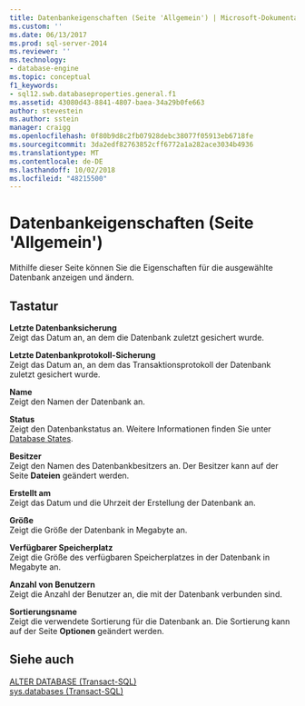 ```yaml
---
title: Datenbankeigenschaften (Seite 'Allgemein') | Microsoft-Dokumentation
ms.custom: ''
ms.date: 06/13/2017
ms.prod: sql-server-2014
ms.reviewer: ''
ms.technology:
- database-engine
ms.topic: conceptual
f1_keywords:
- sql12.swb.databaseproperties.general.f1
ms.assetid: 43080d43-8841-4807-baea-34a29b0fe663
author: stevestein
ms.author: sstein
manager: craigg
ms.openlocfilehash: 0f80b9d8c2fb07928debc38077f05913eb6718fe
ms.sourcegitcommit: 3da2edf82763852cff6772a1a282ace3034b4936
ms.translationtype: MT
ms.contentlocale: de-DE
ms.lasthandoff: 10/02/2018
ms.locfileid: "48215500"
---
```

# <a name="database-properties-general-page"></a>Datenbankeigenschaften (Seite 'Allgemein')
  Mithilfe dieser Seite können Sie die Eigenschaften für die ausgewählte Datenbank anzeigen und ändern.  
  
## <a name="options"></a>Tastatur  
 **Letzte Datenbanksicherung**  
 Zeigt das Datum an, an dem die Datenbank zuletzt gesichert wurde.  
  
 **Letzte Datenbankprotokoll-Sicherung**  
 Zeigt das Datum an, an dem das Transaktionsprotokoll der Datenbank zuletzt gesichert wurde.  
  
 **Name**  
 Zeigt den Namen der Datenbank an.  
  
 **Status**  
 Zeigt den Datenbankstatus an. Weitere Informationen finden Sie unter [Database States](database-states.md).  
  
 **Besitzer**  
 Zeigt den Namen des Datenbankbesitzers an. Der Besitzer kann auf der Seite **Dateien** geändert werden.  
  
 **Erstellt am**  
 Zeigt das Datum und die Uhrzeit der Erstellung der Datenbank an.  
  
 **Größe**  
 Zeigt die Größe der Datenbank in Megabyte an.  
  
 **Verfügbarer Speicherplatz**  
 Zeigt die Größe des verfügbaren Speicherplatzes in der Datenbank in Megabyte an.  
  
 **Anzahl von Benutzern**  
 Zeigt die Anzahl der Benutzer an, die mit der Datenbank verbunden sind.  
  
 **Sortierungsname**  
 Zeigt die verwendete Sortierung für die Datenbank an. Die Sortierung kann auf der Seite **Optionen** geändert werden.  
  
## <a name="see-also"></a>Siehe auch  
 [ALTER DATABASE &#40;Transact-SQL&#41;](/sql/t-sql/statements/alter-database-transact-sql)   
 [sys.databases &#40;Transact-SQL&#41;](/sql/relational-databases/system-catalog-views/sys-databases-transact-sql)  
  
  
